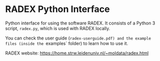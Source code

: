 # RADEX Python Interface

Python interface for using the software RADEX. It consists of a Python 3 script, `radex.py`, which is used with RADEX locally.

You can check the user guide (`radex-userguide.pdf) and the example files (inside the `examples` folder) to learn how to use it.

RADEX website: https://home.strw.leidenuniv.nl/~moldata/radex.html
